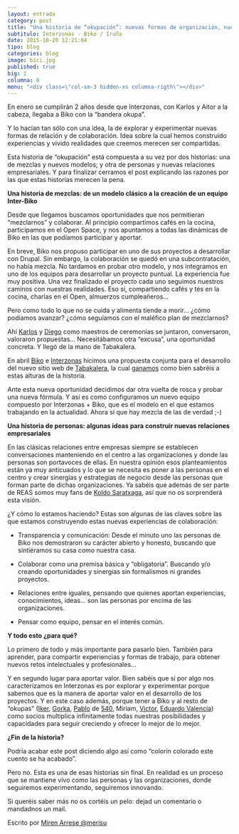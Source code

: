 ```yaml
---
layout: entrada
category: post
title: "Una historia de “okupación”: nuevas formas de organización, nuevos modelos de colaboración"
subtitulo: Interzonas - Biko / Iruña
date: 2015-10-20 12:21:04
tipo: blog
categories: blog
image: bici.jpg
published: true
big: 1
columna: 0
menu: "<div class=\"col-sm-3 hidden-xs columna-rigth\"></div>"
---
```



En enero se cumplirán 2 años desde que Interzonas, con Karlos y Aitor a la cabeza, llegaba a Biko con la “bandera okupa”. 

<!--mas-->


Y lo hacían tan sólo con una idea, la de explorar y experimentar nuevas formas de relación y de colaboración. Idea sobre la cual hemos construido experiencias y vivido realidades que creemos merecen ser compartidas.

Esta historia de “okupación” está compuesta a su vez por dos historias: una de mezclas y nuevos modelos; y otra de personas y nuevas relaciones empresariales. Y para finalizar cerramos el post explicando las razones por las que estas historias merecen la pena.

**Una historia de mezclas: de un modelo clásico a la creación de un equipo Inter-Biko**

Desde que llegamos buscamos oportunidades que nos permitieran “mezclarnos” y colaborar. Al principio compartimos cafés en la cocina, participamos en el Open Space, y nos apuntamos a todas las dinámicas de Biko en las que podíamos participar y aportar.

En breve, Biko nos propuso participar en uno de sus proyectos a desarrollar con Drupal. Sin embargo, la colaboración se quedó en una subcontratación, no había mezcla. No tardamos en probar otro modelo, y nos integramos en uno de los equipos para desarrollar un proyecto puntual. La experiencia fue muy positiva. Una vez finalizado el proyecto cada uno seguimos nuestros caminos con nuestras realidades. Eso sí, compartiendo cafés y tés en la cocina, charlas en el Open, almuerzos cumpleañeros...

Pero como todo lo que no se cuida y alimenta tiende a morir... ¿cómo podíamos avanzar?  ¿cómo seguíamos con el maléfico plan de mezclarnos? 

Ahí [Karlos](http://twitter.com/patxangas) y [Diego](https://twitter.com/diegocenzano) como maestros de ceremonias se juntaron, conversaron, valoraron propuestas… Necesitábamos otra “excusa”, una oportunidad concreta. Y llegó de la mano de Tabakalera.

En abril [Biko](http://biko2.com) e [Interzonas](http://interzonas.info) hicimos una propuesta conjunta para el desarrollo del nuevo sitio web de [Tabakalera](http://tabakalera.eu), la cual [ganamos](http://labs.interzonas.info/articles/Inaguracion-tabakalera/) como bien sabréis a estas alturas de la historia.

Ante esta nueva oportunidad decidimos dar otra vuelta de rosca y probar una nueva fórmula. Y así es como configuramos un nuevo equipo compuesto por Interzonas + Biko, que es el modelo en el que estamos trabajando en la actualidad. Ahora sí que hay mezcla de las de verdad ;-)

**Una historia de personas: algunas ideas para construir nuevas relaciones empresariales**

En las clásicas relaciones entre empresas siempre se establecen conversaciones manteniendo en el centro a las organizaciones y donde las personas son portavoces de ellas. En nuestra opinión esos planteamientos están ya muy anticuados y lo que se necesita es poner a las personas en el centro y crear sinergias y estrategias de negocio desde las personas que forman parte de dichas organizaciones. Ya sabéis que además de ser parte de REAS somos muy fans de [Koldo Saratxaga](http://www.k2kemocionando.com/k2khaciendo.html), así que no os sorprenderá esta visión.

¿Y cómo lo estamos haciendo? Estas son algunas de las claves sobre las que estamos construyendo estas nuevas experiencias de colaboración:


* Transparencia y comunicación: Desde el minuto uno las personas de Biko nos demostraron su carácter abierto y honesto, buscando que sintiéramos su casa como nuestra casa. 

* Colaborar como una premisa básica y “obligatoria”. Buscando y/o creando oportunidades y sinergias sin formalismos ni grandes proyectos. 

* Relaciones entre iguales, pensando que quienes aportan experiencias, conocimientos, ideas... son las personas por encima de las organizaciones.

* Pensar como equipo, pensar en el interés común.

**Y todo esto ¿para qué?**

Lo primero de todo y más importante para pasarlo bien. También para aprender, para compartir experiencias y formas de trabajo, para obtener nuevos retos intelectuales y profesionales…

Y en segundo lugar para aportar valor. Bien sabéis que si por algo nos caracterizamos en Interzonas es por explorar y experimentar porque sabemos que es la manera de aportar valor en el desarrollo de los proyectos. Y en este caso además, porque tener a Biko y al resto de “okupas” ([Iker](https://twitter.com/wricka69), [Gorka](https://twitter.com/gorkma), [Pablo](https://twitter.com/pabloalbizu) de [540](http://540deg.com/), Miriam, [Victor](http://ningunaparte.net/), [Eduardo Valencia](http://www.eduardovalencia.com/)) como socios multiplica infinitamente todas nuestras posibilidades y capacidades para seguir creciendo y ofrecer lo mejor de lo mejor.


**¿Fin de la historia?**


Podría acabar este post diciendo algo así como “colorín colorado este cuento se ha acabado”. 

Pero no. Esta es una de esas historias sin final. En realidad es un proceso que se mantiene vivo como las personas y las organizaciones, donde seguiremos experimentando, seguiremos innovando.

Si queréis saber más no os cortéis un pelo: dejad un comentario o mandadnos un mail.

Escrito por [Miren Arrese @merisu](https://twitter.com/merisu)